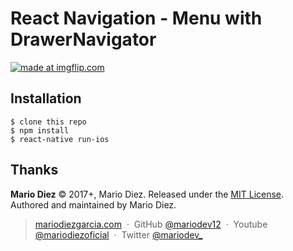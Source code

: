 # React Navigation - Menu with DrawerNavigator

<a href="https://imgflip.com/gif/1vntb6"><img src="https://i.imgflip.com/1vntb6.gif" title="made at imgflip.com"/></a>

Installation
------------

    $ clone this repo
    $ npm install
    $ react-native run-ios
    
Thanks
------

**Mario Diez** © 2017+, Mario Diez. Released under the [MIT License].<br>
Authored and maintained by Mario Diez.

> [mariodiezgarcia.com](http://www.mariodiezgarcia.com) &nbsp;&middot;&nbsp;
> GitHub [@mariodev12](https://github.com/mariodev12) &nbsp;&middot;&nbsp;
> Youtube [@mariodiezoficial](https://www.youtube.com/channel/UCisGMoxaVxJMcbio2FBHORg) &nbsp;&middot;&nbsp;
> Twitter [@mariodev_](https://twitter.com/mariodev_)

[MIT License]: http://mit-license.org/
